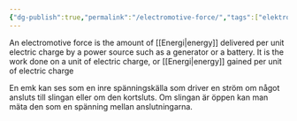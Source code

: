 ```yaml
---
{"dg-publish":true,"permalink":"/electromotive-force/","tags":["elektromagnetiskfältteori"]}
---
```


An electromotive force is the amount of [[Energi\|energy]] delivered per unit electric charge by a power source such as a generator or a battery. It is the work done on a unit of electric charge, or [[Energi\|energy]] gained per unit of electric charge

En emk kan ses som en inre spänningskälla som driver en ström om något ansluts till slingan eller om den kortsluts. Om slingan är öppen kan man mäta den som en spänning mellan anslutningarna.